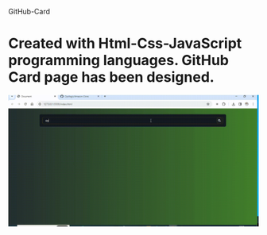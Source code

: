 <bold> GitHub-Card </bold>


<h1>Created with Html-Css-JavaScript programming languages. GitHub Card page has been designed.</h1>


![](github.gif)